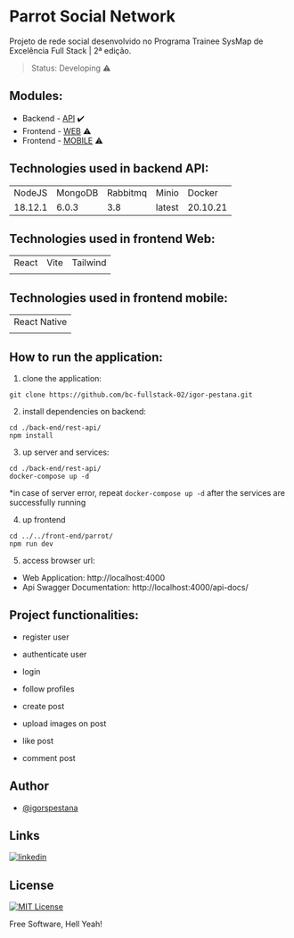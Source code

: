 # Parrot Social Network
Projeto de rede social desenvolvido no Programa Trainee SysMap de Excelência Full Stack | 2ª edição.

> Status: Developing ⚠️

## Modules:

+ Backend - [API](https://github.com/bc-fullstack-02/igor-pestana/tree/main/back-end/rest-api)   :heavy_check_mark:
+ Frontend - [WEB](https://github.com/bc-fullstack-02/igor-pestana/tree/main/front-end/parrot) ⚠️
+ Frontend - [MOBILE](https://github.com/bc-fullstack-02/igor-pestana/tree/main/mobile) ⚠️

## Technologies used in backend API:

<table>
  <tr>
    <td>NodeJS</td>
    <td>MongoDB</td>
    <td>Rabbitmq</td>
    <td>Minio</td>
    <td>Docker</td>
  </tr>
  <tr>
    <td>18.12.1</td>
    <td>6.0.3</td>
    <td>3.8</td>
    <td>latest</td>
    <td>20.10.21</td>
  </tr>
</table>

## Technologies used in frontend Web:

<table>
  <tr>
    <td>React</td>
    <td>Vite</td>
    <td>Tailwind</td>
  </tr>
  <tr>
    <td></td>
    <td></td>
    <td></td>
  </tr>
</table>

## Technologies used in frontend mobile:

<table>
  <tr>
    <td>React Native</td>
  </tr>
  <tr>
    <td></td>
  </tr>
</table>

## How to run the application:

1) clone the application: 
```
git clone https://github.com/bc-fullstack-02/igor-pestana.git
```
2) install dependencies on backend:
```
cd ./back-end/rest-api/
npm install
```
3) up server and services:
```
cd ./back-end/rest-api/
docker-compose up -d
```
*in case of server error, repeat `docker-compose up -d` after the services are successfully running

4) up frontend

```
cd ../../front-end/parrot/
npm run dev
```

5) access browser url: 
- Web Application: http://localhost:4000
- Api Swagger Documentation: http://localhost:4000/api-docs/

## Project functionalities:

+ register user

+ authenticate user

+ login

+ follow profiles

+ create post

+ upload images on post

+ like post

+ comment post

## Author

- [@igorspestana](https://github.com/igorspestana)


## Links
[![linkedin](https://img.shields.io/badge/linkedin-0A66C2?style=for-the-badge&logo=linkedin&logoColor=white)](https://www.linkedin.com/in/igorspestana/)


## License

[![MIT License](https://img.shields.io/badge/License-MIT-green.svg)](https://choosealicense.com/licenses/mit/)

Free Software, Hell Yeah!